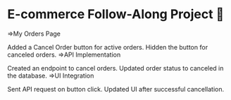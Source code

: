 # **E-commerce Follow-Along Project 🚀**
=>My Orders Page

Added a Cancel Order button for active orders.
Hidden the button for canceled orders.
=>API Implementation

Created an endpoint to cancel orders.
Updated order status to canceled in the database.
=>UI Integration

Sent API request on button click.
Updated UI after successful cancellation.